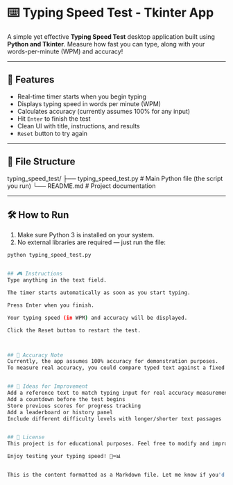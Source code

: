 # ⌨️ Typing Speed Test - Tkinter App

A simple yet effective **Typing Speed Test** desktop application built using **Python and Tkinter**. Measure how fast you can type, along with your words-per-minute (WPM) and accuracy!

---

## 🧩 Features

- Real-time timer starts when you begin typing
- Displays typing speed in words per minute (WPM)
- Calculates accuracy (currently assumes 100% for any input)
- Hit `Enter` to finish the test
- Clean UI with title, instructions, and results
- `Reset` button to try again

---

## 📁 File Structure

typing_speed_test/
├── typing_speed_test.py  # Main Python file (the script you run)
└── README.md             # Project documentation


---

## 🛠️ How to Run

1. Make sure Python 3 is installed on your system.
2. No external libraries are required — just run the file:

```bash
python typing_speed_test.py


## 🎮 Instructions
Type anything in the text field.

The timer starts automatically as soon as you start typing.

Press Enter when you finish.

Your typing speed (in WPM) and accuracy will be displayed.

Click the Reset button to restart the test.



## 📐 Accuracy Note
Currently, the app assumes 100% accuracy for demonstration purposes.
To measure real accuracy, you could compare typed text against a fixed reference paragraph.


## 🚀 Ideas for Improvement
Add a reference text to match typing input for real accuracy measurement
Add a countdown before the test begins
Store previous scores for progress tracking
Add a leaderboard or history panel
Include different difficulty levels with longer/shorter text passages


## 📜 License
This project is for educational purposes. Feel free to modify and improve it!

Enjoy testing your typing speed! 🚀⌨️📊


This is the content formatted as a Markdown file. Let me know if you'd like any modific

